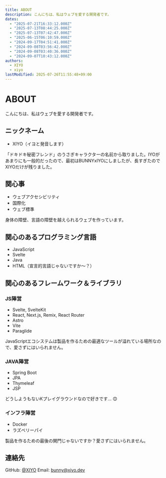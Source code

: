 ```yaml
---
title: ABOUT
description: こんにちは、私はウェブを愛する開発者です。
dates:
  - "2025-07-21T16:33:12.000Z"
  - "2025-07-13T08:44:25.000Z"
  - "2025-07-13T07:42:47.000Z"
  - "2025-06-15T06:10:59.000Z"
  - "2024-09-17T04:51:41.000Z"
  - "2024-09-08T03:56:42.000Z"
  - "2024-09-08T03:40:36.000Z"
  - "2024-09-07T10:43:12.000Z"
authors:
  - XIYO
  - xiyo
lastModified: 2025-07-26T11:55:48+09:00
---
```

# ABOUT

こんにちは、私はウェブを愛する開発者です。

## ニックネーム

- XIYO（イヨと発音します）

「ドキドキ秘密フレンド」のうさぎキャラクターの名前から取りました。IYOがあまりにも一般的だったので、最初はBUNNYxIYOにしましたが、長すぎたのでXIYOだけが残りました。

## 関心事

- ウェブアクセシビリティ
- 国際化
- ウェブ標準

身体の障壁、言語の障壁を越えられるウェブを作っています。

## 関心のあるプログラミング言語

- JavaScript
- Svelte
- Java
- HTML（宣言的言語じゃないですか〜？）

## 関心のあるフレームワーク＆ライブラリ

### JS陣営

- Svelte, SvelteKit
- React, Next.js, Remix, React Router
- Astro
- Vite
- Paraglide

JavaScriptエコシステムは製品を作るための最適なツールが溢れている場所なので、愛さずにはいられません。

### JAVA陣営

- Spring Boot
- JPA
- Thymeleaf
- JSP

どうしようもないKプレイグラウンドなので好きです... 😊

### インフラ陣営

- Docker
- ラズベリーパイ

製品を作るための最後の関門じゃないですか？愛さずにはいられません。

## 連絡先

GitHub: [@XIYO](https://github.com/XIYO)
Email: [bunny@xiyo.dev](mailto:bunny@xiyo.dev)
